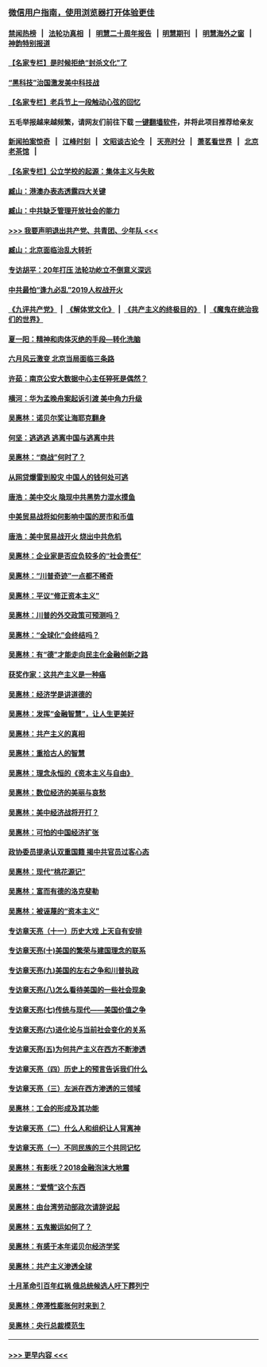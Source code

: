 ### [微信用户指南，使用浏览器打开体验更佳](https://github.com/gfw-breaker/banned-news1/blob/master/indexes/wechat-guide.md?t=0)
#### [禁闻热榜](热点新闻.md?t=0)  &nbsp;&nbsp;|&nbsp;&nbsp; [法轮功真相](https://github.com/gfw-breaker/truth/blob/master/README.md?t=0) &nbsp;&nbsp;|&nbsp;&nbsp; [明慧二十周年报告](https://github.com/gfw-breaker/mh-reports/blob/master/README.md?t=0) &nbsp;&nbsp;|&nbsp;&nbsp;[明慧期刊](https://github.com/gfw-breaker/mh-qikan) &nbsp;&nbsp;|&nbsp;&nbsp; [明慧海外之窗](https://github.com/gfw-breaker/mh-news/blob/master/README.md?t=0) &nbsp;&nbsp;|&nbsp;&nbsp; [神韵特别报道](https://github.com/gfw-breaker/mh-news/blob/master/shenyun.md?t=0)
#### [【名家专栏】是时候拒绝“封杀文化”了](../pages/nsc423/n11814093.md?t=02140333) 
#### [“黑科技”治国激发美中科技战](../pages/nsc423/n11638056.md?t=02140333) 
#### [【名家专栏】老兵节上一段触动心弦的回忆](../pages/nsc423/n11646016.md?t=02140333) 
#### 五毛举报越来越频繁，请网友们前往下载 [一键翻墙软件](https://github.com/gfw-breaker/ssr-accounts)，并将此项目推荐给亲友
#### [新闻拍案惊奇](https://github.com/gfw-breaker/banned-news1/blob/master/pages/link4.md) &nbsp;&nbsp;|&nbsp;&nbsp; [江峰时刻](https://github.com/gfw-breaker/banned-news1/blob/master/pages/link4.md) &nbsp;&nbsp;|&nbsp;&nbsp; [文昭谈古论今](https://github.com/gfw-breaker/banned-news1/blob/master/pages/link4.md) &nbsp;&nbsp;|&nbsp;&nbsp; [天亮时分](https://github.com/gfw-breaker/banned-news1/blob/master/pages/link4.md) &nbsp;&nbsp;|&nbsp;&nbsp; [萧茗看世界](https://github.com/gfw-breaker/banned-news1/blob/master/pages/link4.md) &nbsp;&nbsp;|&nbsp;&nbsp; [北京老茶馆](https://github.com/gfw-breaker/banned-news1/blob/master/pages/link4.md) &nbsp;&nbsp;|&nbsp;&nbsp; 
#### [【名家专栏】公立学校的起源：集体主义与失败](../pages/nsc423/n11601833.md?t=02140333) 
#### [臧山：港澳办表态透露四大关键](../pages/nsc423/n11421628.md?t=02140333) 
#### [臧山：中共缺乏管理开放社会的能力](../pages/nsc423/n11407457.md?t=02140333) 
#### [>>> 我要声明退出共产党、共青团、少年队 <<<](https://github.com/begood0513/goodnews/blob/master/quit/letter.md) 
#### [臧山：北京面临治乱大转折](../pages/nsc423/n11406895.md?t=02140333) 
#### [专访胡平：20年打压 法轮功屹立不倒意义深远](../pages/nsc423/n11398800.md?t=02140333) 
#### [中共最怕“逢九必乱”2019人权战开火](../pages/nsc423/n11385248.md?t=02140333) 
#### [《九评共产党》](https://github.com/begood0513/9ping.md/blob/master/README.md) &nbsp;|&nbsp; [《解体党文化》](../../../../jtdwh.md/blob/master/README.md)  &nbsp;|&nbsp; [《共产主义的终极目的》](../../../../gczydzjmd.md/blob/master/README.md) &nbsp;|&nbsp; [《魔鬼在统治我们的世界》](../../../../mgztzwmdsj.md/blob/master/README.md) 
#### [夏一阳：精神和肉体灭绝的手段—转化洗脑](../pages/nsc423/n11368250.md?t=02140333) 
#### [六月风云激变 北京当局面临三条路](../pages/nsc423/n11313668.md?t=02140333) 
#### [许茹：南京公安大数据中心主任猝死是偶然？](../pages/nsc423/n11064744.md?t=02140333) 
#### [横河：华为孟晚舟案起诉引渡 美中角力升级](../pages/nsc423/n11027230.md?t=02140333) 
#### [吴惠林：诺贝尔奖让海耶克翻身](../pages/nsc423/n10890049.md?t=02140333) 
#### [何坚：逃逃逃 逃离中国与逃离中共](../pages/nsc423/n10592891.md?t=02140333) 
#### [吴惠林：“商战”何时了？](../pages/nsc423/n10573558.md?t=02140333) 
#### [从网贷爆雷到股灾 中国人的钱何处可逃](../pages/nsc423/n10572800.md?t=02140333) 
#### [唐浩：美中交火 隐现中共黑势力混水摸鱼](../pages/nsc423/n10544040.md?t=02140333) 
#### [中美贸易战将如何影响中国的房市和币值](../pages/nsc423/n10543697.md?t=02140333) 
#### [唐浩：美中贸易战开火 烧出中共危机](../pages/nsc423/n10540126.md?t=02140333) 
#### [吴惠林：企业家是否应负较多的“社会责任”](../pages/nsc423/n10535022.md?t=02140333) 
#### [吴惠林：“川普奇迹”一点都不稀奇](../pages/nsc423/n10512808.md?t=02140333) 
#### [吴惠林：平议“修正资本主义”](../pages/nsc423/n10495724.md?t=02140333) 
#### [吴惠林：川普的外交政策可预测吗？](../pages/nsc423/n10462387.md?t=02140333) 
#### [吴惠林：“全球化”会终结吗？](../pages/nsc423/n10452838.md?t=02140333) 
#### [吴惠林：有“德”才能走向民主化金融创新之路](../pages/nsc423/n10432292.md?t=02140333) 
#### [获奖作家：这共产主义是一种癌](../pages/nsc423/n10431541.md?t=02140333) 
#### [吴惠林：经济学是讲道德的](../pages/nsc423/n10398014.md?t=02140333) 
#### [吴惠林：发挥“金融智慧”，让人生更美好](../pages/nsc423/n10375019.md?t=02140333) 
#### [吴惠林：共产主义的真相](../pages/nsc423/n10351394.md?t=02140333) 
#### [吴惠林：重拾古人的智慧](../pages/nsc423/n10337691.md?t=02140333) 
#### [吴惠林：理念永恒的《资本主义与自由》](../pages/nsc423/n10316274.md?t=02140333) 
#### [吴惠林：数位经济的美丽与哀愁](../pages/nsc423/n10292946.md?t=02140333) 
#### [吴惠林：美中经济战将开打？](../pages/nsc423/n10258825.md?t=02140333) 
#### [吴惠林：可怕的中国经济扩张](../pages/nsc423/n10219147.md?t=02140333) 
#### [政协委员提承认双重国籍 揭中共官员过客心态](../pages/nsc423/n10208809.md?t=02140333) 
#### [吴惠林：现代“桃花源记”](../pages/nsc423/n10185234.md?t=02140333) 
#### [吴惠林：富而有德的洛克斐勒](../pages/nsc423/n10142264.md?t=02140333) 
#### [吴惠林：被诬蔑的“资本主义”](../pages/nsc423/n10124816.md?t=02140333) 
#### [专访章天亮（十一）历史大戏 上天自有安排](../pages/nsc423/n10094905.md?t=02140333) 
#### [专访章天亮(十)美国的繁荣与建国理念的联系](../pages/nsc423/n10094899.md?t=02140333) 
#### [专访章天亮(九)美国的左右之争和川普执政](../pages/nsc423/n10094889.md?t=02140333) 
#### [专访章天亮(八)怎么看待美国的一些社会现象](../pages/nsc423/n10094857.md?t=02140333) 
#### [专访章天亮(七)传统与现代——美国价值之争](../pages/nsc423/n10093140.md?t=02140333) 
#### [专访章天亮(六)进化论与当前社会变化的关系](../pages/nsc423/n10092036.md?t=02140333) 
#### [专访章天亮(五)为何共产主义在西方不断渗透](../pages/nsc423/n10083620.md?t=02140333) 
#### [专访章天亮（四）历史上的预言告诉我们什么](../pages/nsc423/n10083606.md?t=02140333) 
#### [专访章天亮（三）左派在西方渗透的三领域](../pages/nsc423/n10081115.md?t=02140333) 
#### [吴惠林：工会的形成及其功能](../pages/nsc423/n10080633.md?t=02140333) 
#### [专访章天亮（二）什么人和组织让人背离神](../pages/nsc423/n10076637.md?t=02140333) 
#### [专访章天亮（一）不同民族的三个共同记忆](../pages/nsc423/n10074188.md?t=02140333) 
#### [吴惠林：有影呒？2018金融泡沫大地震](../pages/nsc423/n10040534.md?t=02140333) 
#### [吴惠林：“爱情”这个东西](../pages/nsc423/n10019423.md?t=02140333) 
#### [吴惠林：由台湾劳动部政次请辞说起](../pages/nsc423/n9979679.md?t=02140333) 
#### [吴惠林：五鬼搬运如何了？](../pages/nsc423/n9925338.md?t=02140333) 
#### [吴惠林：有感于本年诺贝尔经济学奖](../pages/nsc423/n9871883.md?t=02140333) 
#### [吴惠林：共产主义渗透全球](../pages/nsc423/n9812748.md?t=02140333) 
#### [十月革命引百年红祸 俄总统候选人吁下葬列宁](../pages/nsc423/n9810182.md?t=02140333) 
#### [吴惠林：停滞性膨胀何时来到？](../pages/nsc423/n9764136.md?t=02140333) 
#### [吴惠林：央行总裁模范生](../pages/nsc423/n9728134.md?t=02140333) 

----
#### [ >>> 更早内容 <<< ](../indexes/nsc423-earlier.md)
